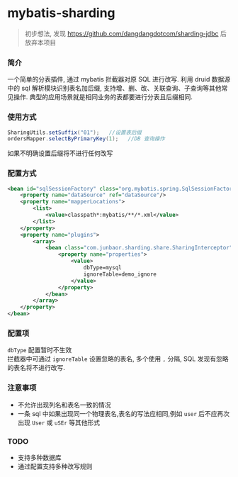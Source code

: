 # mybatis-sharding
> 初步想法, 发现 https://github.com/dangdangdotcom/sharding-jdbc 后放弃本项目

### 简介
一个简单的分表插件, 通过 mybatis 拦截器对原 SQL 进行改写.
利用 druid 数据源中的 sql 解析模块识别表名加后缀, 支持增、删、改、关联查询、子查询等其他常见操作.
典型的应用场景就是相同业务的表都要进行分表且后缀相同.

    
### 使用方式
```java
SharingUtils.setSuffix("01");   //设置表后缀
ordersMapper.selectByPrimaryKey(1);   //DB 查询操作
```
如果不明确设置后缀将不进行任何改写

### 配置方式
```xml
<bean id="sqlSessionFactory" class="org.mybatis.spring.SqlSessionFactoryBean">
    <property name="dataSource" ref="dataSource"/>
    <property name="mapperLocations">
        <list>
            <value>classpath*:mybatis/**/*.xml</value>
        </list>
    </property>
    <property name="plugins">
        <array>
            <bean class="com.junbaor.sharding.share.SharingInterceptor">
                <property name="properties">
                    <value>
                        dbType=mysql
                        ignoreTable=demo_ignore
                    </value>
                </property>
            </bean>
        </array>
    </property>
</bean>
```
### 配置项
`dbType` 配置暂时不生效  
拦截器中可通过 `ignoreTable` 设置忽略的表名, 多个使用 `,` 分隔, SQL 发现有忽略的表名将不进行改写. 
    
### 注意事项
- 不允许出现列名和表名一致的情况 
- 一条 sql 中如果出现同一个物理表名,表名的写法应相同,例如 `user` 后不应再次出现 `User` 或 `uSEr` 等其他形式 
 
### TODO
- 支持多种数据库
- 通过配置支持多种改写规则
